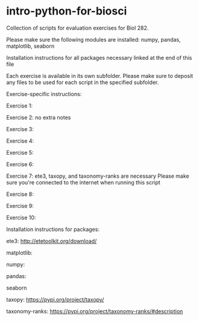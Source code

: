 # intro-python-for-biosci
Collection of scripts for evaluation exercises for Biol 282.

Please make sure the following modules are installed: numpy, pandas, matplotlib, seaborn

Installation instructions for all packages necessary linked at the end of this file 

Each exercise is available in its own subfolder. Please make sure to deposit any files to be used for each script in the specified subfolder.

Exercise-specific instructions:

Exercise 1: 

Exercise 2: no extra notes

Exercise 3:

Exercise 4:

Exercise 5:

Exercise 6:

Exercise 7: ete3, taxopy, and taxonomy-ranks are necessary
Please make sure you're connected to the internet when running this script

Exercise 8:

Exercise 9:

Exercise 10:

Installation instructions for packages:

ete3: http://etetoolkit.org/download/

matplotlib:

numpy:

pandas:

seaborn

taxopy: https://pypi.org/project/taxopy/

taxonomy-ranks: https://pypi.org/project/taxonomy-ranks/#description

